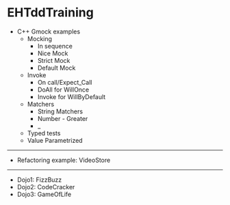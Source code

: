 # EHTddTraining


* C++ Gmock examples
     * Mocking 
       * In sequence
       * Nice Mock
       * Strict Mock
       * Default Mock
     * Invoke
       * On call/Expect_Call
       * DoAll for WillOnce
       * Invoke for WillByDefault
     * Matchers
       * String Matchers
       * Number - Greater
       * _
     * Typed tests
     * Value Parametrized
-----

* Refactoring example: VideoStore

-----

* Dojo1: FizzBuzz
* Dojo2: CodeCracker
* Dojo3: GameOfLife
